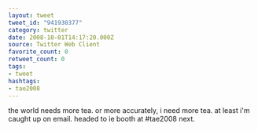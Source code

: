 ```yaml
---
layout: tweet
tweet_id: "941930377"
category: twitter
date: 2008-10-01T14:17:20.000Z
source: Twitter Web Client
favorite_count: 0
retweet_count: 0
tags:
- tweet
hashtags:
- tae2008
---
```


the world needs more tea.  or more accurately, i need more tea.  at least i'm caught up on email. headed to ie booth at #tae2008 next.
